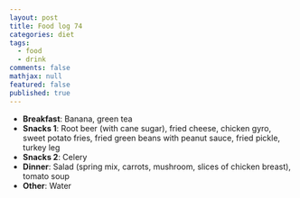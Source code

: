 ```yaml
---
layout: post
title: Food log 74
categories: diet
tags: 
  - food
  - drink
comments: false
mathjax: null
featured: false
published: true
---
```


* **Breakfast**: Banana, green tea
* **Snacks 1**: Root beer (with cane sugar), fried cheese, chicken gyro, sweet potato fries, fried green beans with peanut sauce, fried pickle, turkey leg
* **Snacks 2**: Celery
* **Dinner**: Salad (spring mix, carrots, mushroom, slices of chicken breast), tomato soup
* **Other**: Water
